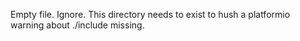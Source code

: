 Empty file.  Ignore.  This directory needs to exist to hush a platformio warning about ./include missing.